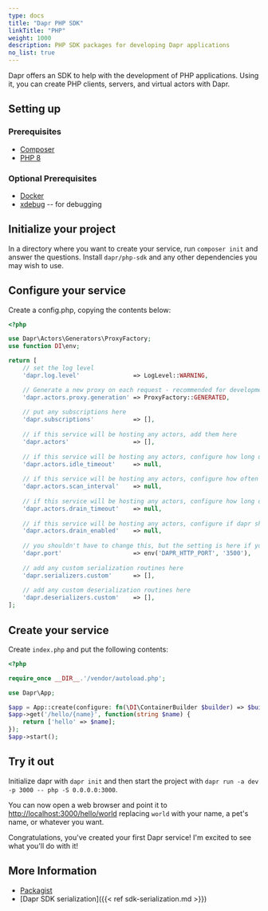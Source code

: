 ```yaml
---
type: docs 
title: "Dapr PHP SDK"
linkTitle: "PHP"
weight: 1000 
description: PHP SDK packages for developing Dapr applications 
no_list: true
---
```


Dapr offers an SDK to help with the development of PHP applications. Using it, you can create PHP clients, servers, and virtual actors with Dapr.

## Setting up

### Prerequisites

- [Composer](https://getcomposer.org/)
- [PHP 8](https://www.php.net/)

### Optional Prerequisites

- [Docker](https://www.docker.com/)
- [xdebug](http://xdebug.org/) -- for debugging

## Initialize your project

In a directory where you want to create your service, run `composer init` and answer the questions.
Install `dapr/php-sdk` and any other dependencies you may wish to use.

## Configure your service

Create a config.php, copying the contents below:

```php
<?php

use Dapr\Actors\Generators\ProxyFactory;
use function DI\env;

return [
    // set the log level
    'dapr.log.level'               => LogLevel::WARNING,

    // Generate a new proxy on each request - recommended for development
    'dapr.actors.proxy.generation' => ProxyFactory::GENERATED,
    
    // put any subscriptions here
    'dapr.subscriptions'           => [],
    
    // if this service will be hosting any actors, add them here
    'dapr.actors'                  => [],
    
    // if this service will be hosting any actors, configure how long until dapr should consider an actor idle
    'dapr.actors.idle_timeout'     => null,
    
    // if this service will be hosting any actors, configure how often dapr will check for idle actors 
    'dapr.actors.scan_interval'    => null,
    
    // if this service will be hosting any actors, configure how long dapr will wait for an actor to finish during drains
    'dapr.actors.drain_timeout'    => null,
    
    // if this service will be hosting any actors, configure if dapr should wait for an actor to finish
    'dapr.actors.drain_enabled'    => null,
    
    // you shouldn't have to change this, but the setting is here if you need to
    'dapr.port'                    => env('DAPR_HTTP_PORT', '3500'),
    
    // add any custom serialization routines here
    'dapr.serializers.custom'      => [],
    
    // add any custom deserialization routines here
    'dapr.deserializers.custom'    => [],
];
```

## Create your service

Create `index.php` and put the following contents:

```php
<?php

require_once __DIR__.'/vendor/autoload.php';

use Dapr\App;

$app = App::create(configure: fn(\DI\ContainerBuilder $builder) => $builder->addDefinitions(__DIR__ . '/config.php'));
$app->get('/hello/{name}', function(string $name) {
    return ['hello' => $name];
});
$app->start();
```

## Try it out

Initialize dapr with `dapr init` and then start the project with `dapr run -a dev -p 3000 -- php -S 0.0.0.0:3000`.

You can now open a web browser and point it to [http://localhost:3000/hello/world](http://localhost:3000/hello/world)
replacing `world` with your name, a pet's name, or whatever you want.

Congratulations, you've created your first Dapr service! I'm excited to see what you'll do with it!

## More Information

- [Packagist](https://packagist.org/packages/dapr/php-sdk)
- [Dapr SDK serialization]({{< ref sdk-serialization.md >}})

